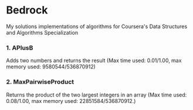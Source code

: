 # Bedrock
My solutions implementations of algorithms for Coursera's Data Structures and Algorithms Specialization

### 1. APlusB 
Adds two numbers and returns the result (Max time used: 0.01/1.00, max memory used: 9580544/536870912)

### 2. MaxPairwiseProduct 
Returns the product of the two largest integers in an array (Max time used: 0.08/1.00, max memory used: 22851584/536870912.)

